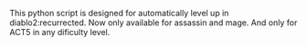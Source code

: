 This python script is designed for automatically level up in diablo2:recurrected. Now only available for assassin and mage. And only for ACT5 in any dificulty level.
